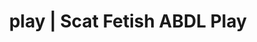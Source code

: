 ---
categories:
- Queer Kinks
- NSFW Art
- E-Girl Erotica
- Alt Romance
- Digital Dominance
image: /assets/images/1747714272681.jpg
layout: post
schema:
  description: Premium adult content featuring Scat Fetish, ABDL Play. High-quality
    images with sensual themes.
  keywords:
  - NSFW Art
  - ABDL Play
  - Scat Fetish
  - Latex Fetish
  - Sensual Cosplay
  - E-Girl Erotica
  - Queer Kinks
  name: 1747714272681 | Scat Fetish ABDL Play
  type: VisualArtwork
seo:
  description: Featured content with high-quality Scat Fetish, ABDL Play. HD images
    available.
  keywords: Scat Fetish, ABDL Play
  og_image: /assets/images/1747714272681.jpg
  schema_type: VisualArtwork
tags:
- '#play'
- Scat Fetish
- ABDL Play
title: play | Scat Fetish ABDL Play
---
